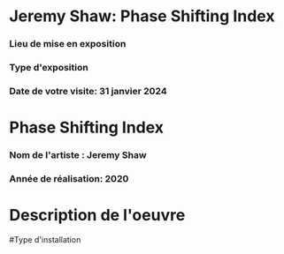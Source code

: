 # Jeremy Shaw: Phase Shifting Index

### Lieu de mise en exposition

### Type d'exposition

### Date de votre visite: 31 janvier 2024

# Phase Shifting Index

### Nom de l'artiste : Jeremy Shaw

### Année de réalisation: 2020

# Description de l'oeuvre

#Type d'installation
